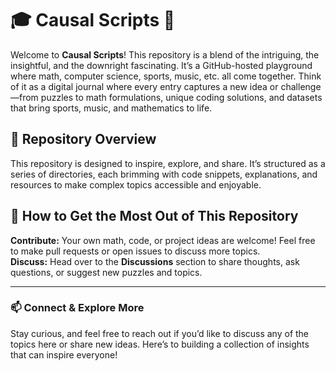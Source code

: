 # 🎓 Causal Scripts 🧠

Welcome to **Causal Scripts**! This repository is a blend of the intriguing, the insightful, and the downright fascinating. It’s a GitHub-hosted playground where math, computer science, sports, music, etc. all come together. Think of it as a digital journal where every entry captures a new idea or challenge—from puzzles to math formulations, unique coding solutions, and datasets that bring sports, music, and mathematics to life. 

## 📁 **Repository Overview**

This repository is designed to inspire, explore, and share. It’s structured as a series of directories, each brimming with code snippets, explanations, and resources to make complex topics accessible and enjoyable.

## 🎉 How to Get the Most Out of This Repository

**Contribute:** Your own math, code, or project ideas are welcome! Feel free to make pull requests or open issues to discuss more topics.  
**Discuss:** Head over to the **Discussions** section to share thoughts, ask questions, or suggest new puzzles and topics.

---

### 📫 Connect & Explore More 

Stay curious, and feel free to reach out if you’d like to discuss any of the topics here or share new ideas. Here’s to building a collection of insights that can inspire everyone!

